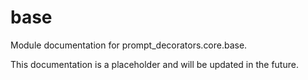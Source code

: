 # base

Module documentation for prompt_decorators.core.base.

This documentation is a placeholder and will be updated in the future.
